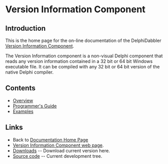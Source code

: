 # Version Information Component

## Introduction

This is the home page for the on-line documentation of the DelphiDabbler [Version Information Component](https://delphidabbler.com/software/verinfo).

The Version Information component is a non-visual Delphi component that reads any version information contained in a 32 bit or 64 bit Windows executable file. It can be compiled with any 32 bit or 64 bit version of the native Delphi compiler.

## Contents

* [Overview](./VerInfo/Overview.md)
* [Programmer's Guide](./VerInfo/API.md)
* [Examples](./VerInfo/Examples.md)

## Links

* Back to [Documentation Home Page](Welcome.md)
* [Version Information Component web page](https://delphidabbler.com/software/verinfo).
* [Downloads](https://sourceforge.net/projects/ddablib/files/verinfo/) -- Download current version here.
* [Source code](https://github.com/ddablib/verinfo) -- Current development tree.
